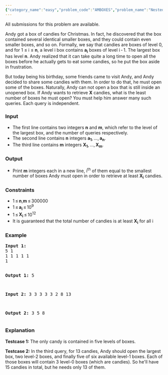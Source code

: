 ```yaml
---
{"category_name":"easy","problem_code":"AMBOXES","problem_name":"Nested Candy Boxes","languages_supported":{"0":"C","1":"CPP14","2":"JAVA","3":"PYTH","4":"PYTH 3.5","5":"PYPY"},"max_timelimit":2,"source_sizelimit":50000,"problem_author":"admin2","problem_tester":null,"date_added":"22-12-2017","tags":{"0":"admin2"},"time":{"view_start_date":1517693400,"submit_start_date":1517693400,"visible_start_date":1517693400,"end_date":1735669800},"is_direct_submittable":false,"layout":"problem"}
---
```

<span class="solution-visible-txt">All submissions for this problem are available.</span><p>Andy got a box of candies for Christmas. In fact, he discovered that the box contained several identical smaller boxes, and they could contain even smaller boxes, and so on. Formally, we say that candies are boxes of level 0, and for 1 ≤ i ≤ <b>n</b>, a level i box contains <b>a<sub>i</sub></b> boxes of level i - 1. The largest box has level <b>n</b>. Andy realized that it can take quite a long time to open all the boxes before he actually gets to eat some candies, so he put the box aside in frustration.
</p>

<p>But today being his birthday, some friends came to visit Andy, and Andy decided to share some candies with them. In order to do that, he must open some of the boxes. Naturally, Andy can not open a box that is still inside an unopened box. If Andy wants to retrieve <b>X</b> candies, what is the least number of boxes he must open? You must help him answer many such queries. Each query is independent.</p>


<h3>Input</h3>
<ul>
	<li>The first line contains two integers <b>n</b> and <b>m</b>, which refer to the level of the largest box, and the number of queries respectively.</li>
	<li>The second line contains <b>n</b> integers <b>a<sub>1</sub></b>, ..., <b>a<sub>n</sub></b>.</li>
	<li>The third line contains <b>m</b> integers <b>X<sub>1</sub></b>, ..., <b>X<sub>m</sub></b>.</li>
</ul>


<h3>Output</h3>
<ul>
	<li>Print <b>m</b> integers each in a new line, i<sup>th</sup> of them equal to the smallest number of boxes Andy must open in order to retrieve at least <b>X<sub>i</sub></b> candies.</li>
</ul>


<h3>Constraints</h3>
<ul>
	<li>1 ≤ <b>n</b>,<b>m</b> ≤ 300000</li>
	<li>1 ≤ <b>a<sub>i</sub></b> ≤ 10<sup>9</sup></li>
	<li>1 ≤ <b>X<sub>i</sub></b> ≤ 10<sup>12</sup></li>
	<li>It is guaranteed that the total number of candies is at least <b>X<sub>i</sub></b> for all i</li>
</ul>


<h3>Example</h3>
<pre>
<b>Input 1:</b>
5 1
1 1 1 1 1
1

<b>Output 1:</b>
5

<b>Input 2:</b>
3 3
3 3 3
2 8 13

<b>Output 2:</b>
3
5
8
</pre>


<h3>Explanation</h3>
<p><b>Testcase 1:</b> The only candy is contained in five levels of boxes. </p>
<p><b>Testcase 2:</b> In the third query, for 13 candies, Andy should open the largest box, two level-2 boxes, and finally five of six available level-1 boxes. Each of those boxes will contain 3 level-0 boxes (which are candies). So he'll have 15 candies in total, but he needs only 13 of them. </p>